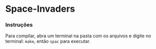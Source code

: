 # Space-Invaders

### Instruções

Para compilar, abra um terminal na pasta com os arquivos e digite no terminal: `make`, então `spac` para executar.
